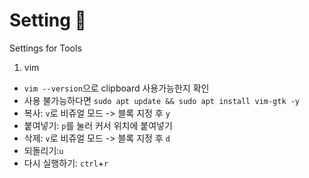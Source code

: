 # Setting 🚀

Settings for Tools

1. vim

- `vim --version`으로 clipboard 사용가능한지 확인
- 사용 불가능하다면 `sudo apt update && sudo apt install vim-gtk -y`
- 복사: `v`로 비쥬얼 모드 -> 블록 지정 후 `y`
- 붙여넣기: `p`를 눌러 커서 위치에 붙여넣기
- 삭제: `v`로 비쥬얼 모드 -> 블록 지정 후 `d`
- 되돌리기:`u`
- 다시 실행하기: `ctrl`+`r`

